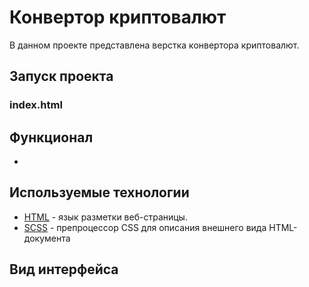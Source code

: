 # Конвертор криптовалют

В данном проекте представлена верстка конвертора криптовалют.

## Запуск проекта

### index.html

## Функционал
- 


## Используемые технологии

- [HTML](https://developer.mozilla.org/ru/docs/Learn/Getting_started_with_the_web/HTML_basics) - язык разметки веб-страницы.
- [SCSS](https://sass-scss.ru/) - препроцессор CSS для описания внешнего вида HTML-документа



## Вид интерфейса

